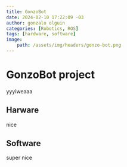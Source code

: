 ```yaml
---
title: GonzoBot
date: 2024-02-10 17:22:09 -03
author: gonzalo olguin
categories: [Robotics, ROS]
tags: [hardware, software]
image:
    path: /assets/img/headers/gonzo-bot.png
---
```


# GonzoBot project

yyyiweaaa

## Harware
nice

## Software
super nice